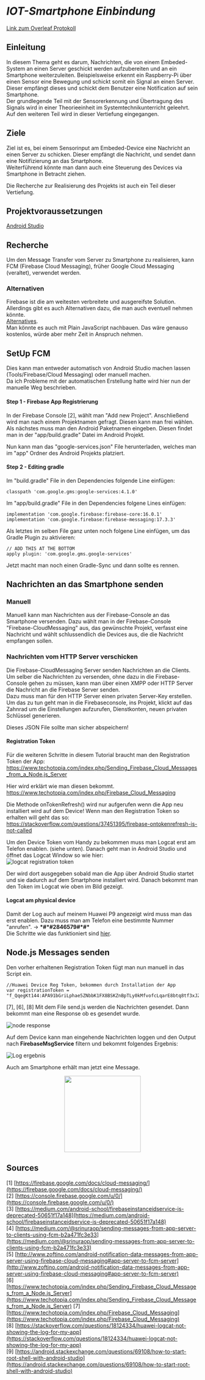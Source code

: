 # _IOT-Smartphone Einbindung_
[Link zum Overleaf Protokoll](https://v2.overleaf.com/project/5bb5baccd912b3352d0abc3c)  


## Einleitung
In diesem Thema geht es darum, Nachrichten, die von einem Embeded-System an einen Server geschickt werden aufzubereiten und an ein Smartphone weiterzuleiten. Beispielsweise erkennt ein Raspberry-Pi über einen Sensor eine Bewegung und schickt somit ein Signal an einen Server. Dieser empfängt dieses und schickt dem Benutzer eine Notification auf sein Smartphone.  
Der grundlegende Teil mit der Sensorerkennung und Übertragung des Signals wird in einer Theorieeinheit im Systemtechnikunterricht geleehrt. Auf den weiteren Teil wird in dieser Vertiefung eingegangen.

## Ziele
Ziel ist es, bei einem Sensorinput am Embeded-Device eine Nachricht an einen Server zu schicken. Dieser empfängt die Nachricht, und sendet dann eine Notifizierung an das Smartphone.  
Weiterführend könnte man dann auch eine Steuerung des Devices via Smartphone in Betracht ziehen.  

Die Recherche zur Realisierung des Projekts ist auch ein Teil dieser Vertiefung.

## Projektvoraussetzungen

[Android Studio](https://developer.android.com/studio/)

## Recherche
Um den Message Transfer vom Server zu Smartphone zu realisieren, kann FCM (Firebase Cloud Messaging), früher Google Cloud Messaging (veraltet), verwendet werden.

### Alternativen
Firebase ist die am weitesten verbreitete und ausgereifste Solution. Allerdings gibt es auch Alternativen dazu, die man auch eventuell nehmen könnte.  
[Alternatives](https://blog.back4app.com/2018/01/12/firebase-alternatives/).  
Man könnte es auch mit Plain JavaScript nachbauen. Das wäre genauso kostenlos, würde aber mehr Zeit in Anspruch nehmen.  

## SetUp FCM
Dies kann man entweder automatisch von Android Studio machen lassen (Tools/Firebase/Cloud Messaging) oder manuell machen.  
Da ich Probleme mit der automatischen Erstellung hatte wird hier nun der manuelle Weg beschrieben.  

#### Step 1 - Firebase App Registrierung
In der Firebase Console [2], wählt man "Add new Project". Anschließend wird man nach einem Projektnamen gefragt. Diesen kann man frei wählen.  
Als nächstes muss man den Android Paketnamen eingeben. Diesen findet man in der "app/build.gradle" Datei im Android Projekt.  

Nun kann man das "google-services.json" File herunterladen, welches man im "app" Ordner des Android Projekts platziert.

#### Step 2 - Editing gradle
Im "build.gradle" File in den Dependencies folgende Line einfügen:

    classpath 'com.google.gms:google-services:4.1.0'
Im "app/build.gradle" File in den Dependencies folgene Lines einfügen:

    implementation 'com.google.firebase:firebase-core:16.0.1'
    implementation 'com.google.firebase:firebase-messaging:17.3.3'
Als letztes im selben File ganz unten noch folgene Line einfügen, um das Gradle Plugin zu aktivieren:

    // ADD THIS AT THE BOTTOM
    apply plugin: 'com.google.gms.google-services'
Jetzt macht man noch einen Gradle-Sync und dann sollte es rennen.

## Nachrichten an das Smartphone senden
### Manuell
Manuell kann man Nachrichten aus der Firebase-Console an das Smartphone versenden. Dazu wählt man in der Firebase-Console "Firebase-CloudMessaging" aus, das gewünschte Projekt, verfasst eine Nachricht und wählt schlussendlich die Devices aus, die die Nachricht empfangen sollen.

### Nachrichten vom HTTP Server verschicken
Die Firebase-CloudMessaging Server senden Nachrichten an die Clients. Um selber die Nachrichten zu versenden, ohne dazu in die Firebase-Console gehen zu müssen, kann man über einen XMPP oder HTTP Server die Nachricht an die Firebase Server senden.  
Dazu muss man für den HTTP Server einen privaten Server-Key erstellen. Um das zu tun geht man in die Firebaseconsole, ins Projekt, klickt auf das Zahnrad um die Einstellungen aufzurufen, Dienstkonten, neuen privaten Schlüssel generieren.  

Dieses JSON File sollte man sicher abspeichern!

#### Registration Token
Für die weiteren Schritte in diesem Tutorial braucht man den Registration Token der App:  
https://www.techotopia.com/index.php/Sending_Firebase_Cloud_Messages_from_a_Node.js_Server  

Hier wird erklärt wie man diesen bekommt.  
https://www.techotopia.com/index.php/Firebase_Cloud_Messaging  

Die Methode onTokenRefresh() wird nur aufgerufen wenn die App neu installiert wird auf dem Device! Wenn man den Registration Token so erhalten will geht das so:  
https://stackoverflow.com/questions/37451395/firebase-ontokenrefresh-is-not-called

Um den Device Token vom Handy zu bekommen muss man Logcat erst am Telefon enablen. (siehe unten).
Danach geht man in Android Studio und öffnet das Logcat Window so wie hier:  
![logcat registration token](documentationImages/logcat2.PNG)  

Der wird dort ausgegeben sobald man die App über Android Studio startet und sie dadurch auf dem Smartphone installiert wird. Danach bekommt man den Token im Logcat wie oben im Bild gezeigt.

#### Logcat am physical device
Damit der Log auch auf meinem Huawei P9 angezeigt wird muss man das erst enablen. Dazu muss man am Telefon eine bestimmte Nummer "anrufen".  -> __\*#\*#2846579#\*#\*__  
Die Schritte wie das funktioniert sind [hier](https://stackoverflow.com/questions/18124334/huawei-logcat-not-showing-the-log-for-my-app).

## Node.js Messages senden
Den vorher erhaltenen Registration Token fügt man nun manuell in das Script ein.
```node
//Huawei Device Reg Token, bekommen durch Installation der App
var registrationToken = "f_QqegKt144:APA91bGriLphae5ZNbbK1FX8BSKZnBpTLy0kMfvofcLqarE8btq8tf3xJZEAjrvIUWP0Spv30PD1pTSxnXe4mynplbMmphiwrXchXpt67vsTCKzhqWx9pePpbR7KDm15hNTarvEbJOUH"
```

[7], [6], [8]
Mit dem File send.js werden die Nachrichten gesendet. Dann bekommt man eine Response ob es gesendet wurde.  

![node response](documentationImages/sendingOverConsole.PNG)  

Auf dem Device kann man eingehende Nachrichten loggen und den Output nach __FirebaseMsgService__ filtern und bekommt folgendes Ergebnis:  

![Log ergebnis](documentationImages/logcat.PNG)

Auch am Smartphone erhält man jetzt eine Message.  
<center>
<img src="documentationImages/huaweiMsg.png" width="200px" />
</center>

## Sources
[1] [https://firebase.google.com/docs/cloud-messaging/](https://firebase.google.com/docs/cloud-messaging/)  
[2] [https://console.firebase.google.com/u/0/](https://console.firebase.google.com/u/0/)  
[3] [https://medium.com/android-school/firebaseinstanceidservice-is-deprecated-50651f17a148](https://medium.com/android-school/firebaseinstanceidservice-is-deprecated-50651f17a148)  
[4] [https://medium.com/@srinuraop/sending-messages-from-app-server-to-clients-using-fcm-b2a471fc3e33](https://medium.com/@srinuraop/sending-messages-from-app-server-to-clients-using-fcm-b2a471fc3e33)  
[5] [http://www.zoftino.com/android-notification-data-messages-from-app-server-using-firebase-cloud-messaging#app-server-to-fcm-server](http://www.zoftino.com/android-notification-data-messages-from-app-server-using-firebase-cloud-messaging#app-server-to-fcm-server)  
[6] [https://www.techotopia.com/index.php/Sending_Firebase_Cloud_Messages_from_a_Node.js_Server](https://www.techotopia.com/index.php/Sending_Firebase_Cloud_Messages_from_a_Node.js_Server)
[7] [https://www.techotopia.com/index.php/Firebase_Cloud_Messaging](https://www.techotopia.com/index.php/Firebase_Cloud_Messaging)  
[8] [https://stackoverflow.com/questions/18124334/huawei-logcat-not-showing-the-log-for-my-app](https://stackoverflow.com/questions/18124334/huawei-logcat-not-showing-the-log-for-my-app)  
[9] [https://android.stackexchange.com/questions/69108/how-to-start-root-shell-with-android-studio](https://android.stackexchange.com/questions/69108/how-to-start-root-shell-with-android-studio)